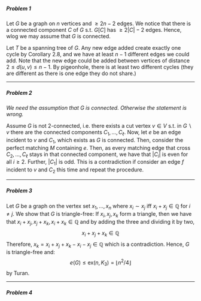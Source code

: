 ##### Problem 1
Let $G$ be a graph on $n$ vertices and $\geq 2n-2$ edges. We notice that there is a connected component $C$ of $G$ s.t. $G[C]$ has $\geq 2\left| C \right|-2$ edges. Hence, wlog we may assume that $G$ is connected.

Let $T$ be a spanning tree of $G$. Any new edge added create exactly one cycle by Corollary 2.8, and we have at least $n-1$ different edges we could add. Note that the new edge could be added between vertices of distance $2\leq d(u,v)\leq n-1$. By pigeonhole, there is at least two different cycles (they are different as there is one edge they do not share.)

---
##### Problem 2
*We need the assumption that $G$ is connected. Otherwise the statement is wrong.*

Assume $G$ is not $2$-connected, i.e. there exists a cut vertex $v\in V$ s.t. in $G \backslash v$ there are the connected components $C_{1},\dots,C_{\ell}$. Now, let $e$ be an edge incident to $v$ and $C_{1}$, which exists as $G$ is connected. Then, consider the perfect matching $M$ containing $e$. Then, as every matching edge that cross $C_{2},\dots,C_{\ell}$ stays in that connected component, we have that $\left| C_{i} \right|$ is even for all $i\geq 2$. Further, $\left| C_{1} \right|$ is odd. This is a contradiction if consider an edge $f$ incident to $v$ and $C_{2}$ this time and repeat the procedure. 

---
##### Problem 3
Let $G$ be a graph on the vertex set $x_{1},\dots,x_{n}$ where $x_{i}\sim x_{j}$ iff $x_{i}+x_{j}\in \mathbb{Q}$ for $i\neq j$. We show that $G$ is triangle-free: If $x_{i},x_{j},x_{k}$ form a triangle, then we have that $x_{i}+x_{j},x_{j}+x_{k},x_{i}+x_{k}\in \mathbb{Q}$ and by adding the three and dividing it by two, $$x_{i}+x_{j}+x_{k}\in \mathbb{Q}$$Therefore, $x_{k}=x_{i}+x_{j}+x_{k}-x_{i}-x_{j}\in \mathbb{Q}$ which is a contradiction. Hence, $G$ is triangle-free and: $$e(G)\leq \text{ex}(n,K_{3})=\left\lfloor n^{2} / 4\right\rfloor $$by Turan. 

---
##### Problem 4

